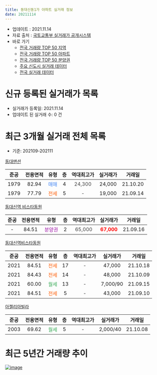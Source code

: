 ```yaml
---
title: 동대신동1가 아파트 실거래 정보
date: 20211114
---
```


* 업데이트 : 2021.11.14
* 자료 출처 : [국토교통부 실거래가 공개시스템](http://rt.molit.go.kr)
* 바로 가기
    * [전국 거래량 TOP 50 지역](https://apt-info.github.io/apt-trade-info/tr)
    * [전국 거래량 TOP 50 아파트](https://apt-info.github.io/apt-trade-info/ta)
    * [전국 거래량 TOP 50 분양권](https://apt-info.github.io/apt-trade-info/tb)
    * [주요 신도시 실거래 데이터](https://apt-info.github.io/apt-trade-info/newtown)
    * [전국 실거래 데이터](https://apt-info.github.io/apt-trade-info/all)



<script async src="https://pagead2.googlesyndication.com/pagead/js/adsbygoogle.js"></script>
<!-- 기본광고 -->
<ins class="adsbygoogle"
     style="display:block"
     data-ad-client="ca-pub-1142216861245946"
     data-ad-slot="4805727019"
     data-ad-format="auto"
     data-full-width-responsive="true"></ins>
<script>
     (adsbygoogle = window.adsbygoogle || []).push({});
</script>


# 신규 등록된 실거래가 목록

* 실거래가 등록일: 2021.11.14
* 업데이트 된 실거래 수: 0 건




<script async src="https://pagead2.googlesyndication.com/pagead/js/adsbygoogle.js"></script>
<!-- 기본광고 -->
<ins class="adsbygoogle"
     style="display:block"
     data-ad-client="ca-pub-1142216861245946"
     data-ad-slot="4805727019"
     data-ad-format="auto"
     data-full-width-responsive="true"></ins>
<script>
     (adsbygoogle = window.adsbygoogle || []).push({});
</script>


# 최근 3개월 실거래 전체 목록
* 기준: 202109-202111


[동대맨션](https://search.naver.com/search.naver?query=%EB%8F%99%EB%8C%80%EB%A7%A8%EC%85%98)

|준공|전용면적|유형|층|역대최고가|실거래가|거래일|
|:---:|:---:|:---:|:---:|:---:|:---:|:---:|
|1979|82.94|<span style="color:#4285F3">매매</span>|4|<span style="color:#444444">24,300</span>|24,000|21.10.20|
|1979|77.79|<span style="color:#FF5A00">전세</span>|5|<span style="color:#444444">-</span>|19,000|21.09.14|

[동대신역 비스타동원](https://search.naver.com/search.naver?query=%EB%8F%99%EB%8C%80%EC%8B%A0%EC%97%AD+%EB%B9%84%EC%8A%A4%ED%83%80%EB%8F%99%EC%9B%90)

|준공|전용면적|유형|층|역대최고가|실거래가|거래일|
|:---:|:---:|:---:|:---:|:---:|:---:|:---:|
|-|84.51|<span style="color:#9C11A5">분양권</span>|2|<span style="color:#444444">65,000</span>|<b><span style="color:#FF0000">67,000</span></b>|21.09.16|

[동대신역비스타동원](https://search.naver.com/search.naver?query=%EB%8F%99%EB%8C%80%EC%8B%A0%EC%97%AD%EB%B9%84%EC%8A%A4%ED%83%80%EB%8F%99%EC%9B%90)

|준공|전용면적|유형|층|역대최고가|실거래가|거래일|
|:---:|:---:|:---:|:---:|:---:|:---:|:---:|
|2021|84.51|<span style="color:#FF5A00">전세</span>|17|<span style="color:#444444">-</span>|47,000|21.10.18|
|2021|84.43|<span style="color:#FF5A00">전세</span>|14|<span style="color:#444444">-</span>|48,000|21.10.09|
|2021|60.00|<span style="color:#34A853">월세</span>|13|<span style="color:#444444">-</span>|7,000/90|21.09.15|
|2021|84.51|<span style="color:#FF5A00">전세</span>|5|<span style="color:#444444">-</span>|43,000|21.09.10|

[아젤리아빌라](https://search.naver.com/search.naver?query=%EC%95%84%EC%A0%A4%EB%A6%AC%EC%95%84%EB%B9%8C%EB%9D%BC)

|준공|전용면적|유형|층|역대최고가|실거래가|거래일|
|:---:|:---:|:---:|:---:|:---:|:---:|:---:|
|2003|69.62|<span style="color:#34A853">월세</span>|5|<span style="color:#444444">-</span>|2,000/40|21.10.08|



<script async src="https://pagead2.googlesyndication.com/pagead/js/adsbygoogle.js"></script>
<!-- 기본광고 -->
<ins class="adsbygoogle"
     style="display:block"
     data-ad-client="ca-pub-1142216861245946"
     data-ad-slot="4805727019"
     data-ad-format="auto"
     data-full-width-responsive="true"></ins>
<script>
     (adsbygoogle = window.adsbygoogle || []).push({});
</script>


# 최근 5년간 거래량 추이


<div style="width:100%;">
    <canvas id="deal_progress" height="200"></canvas>
</div>

<script>
new Chart(document.getElementById("deal_progress"), {
    type: 'line',
    data: {
        labels: ['16.02','16.03','16.04','16.05','16.10','16.11','16.12','17.03','17.04','17.05','17.06','17.07','17.08','17.11','17.12','18.04','18.05','18.06','18.07','18.08','18.09','18.10','18.11','18.12','19.01','19.02','19.03','19.04','19.05','19.06','19.07','19.08','19.09','19.10','19.11','19.12','20.01','20.02','20.03','20.04','20.05','20.06','20.07','20.08','20.09','20.10','20.11','20.12','21.01','21.02','21.03','21.04','21.05','21.06','21.07','21.08','21.09','21.10'],
        datasets: [{
            label: '매매/분양권',
            data: [2,0,1,2,1,1,1,1,6,10,2,2,1,1,0,0,1,0,0,0,0,3,5,1,22,12,1,6,5,5,1,1,2,36,25,12,11,10,12,6,14,14,6,12,10,8,7,5,4,2,6,4,5,2,2,7,1,1],
            borderColor: "rgba(66, 133, 243, 1)",
            backgroundColor: "rgba(66, 133, 243, 0.05)",
            borderWidth: 1,
            pointRadius: 0,
            fill: false,
            lineTension: 0
        },{
            label: '전/월세',
            data: [0,1,1,0,0,0,0,1,0,0,0,1,1,0,1,1,2,5,5,4,1,1,2,1,0,3,0,0,0,0,0,1,2,1,0,1,2,0,0,1,2,1,2,2,1,2,1,0,3,4,0,1,7,11,12,6,3,3],
            borderColor: "rgba(255, 90, 0, 1)",
            backgroundColor: "rgba(255, 90, 0, 0.05)",
            borderWidth: 1,
            pointRadius: 0,
            fill: false,
            lineTension: 0
        },{
            label: '합계',
            data: [2,1,2,2,1,1,1,2,6,10,2,3,2,1,1,1,3,5,5,4,1,4,7,2,22,15,1,6,5,5,1,2,4,37,25,13,13,10,12,7,16,15,8,14,11,10,8,5,7,6,6,5,12,13,14,13,4,4],
            borderColor: "rgba(0, 0, 0, 1)",
            backgroundColor: "rgba(0, 0, 0, 0.03)",
            borderWidth: 0.1,
            pointRadius: 0,
            fill: true,
            lineTension: 0
        }
        ]
    },
    options: {
        responsive: true,
        title: {
            display: false
        },
        tooltips: {
            mode: 'index',
            intersect: false
        },
        hover: {
            mode: 'nearest',
            intersect: true
        },
        scales: {
            xAxes: [{
                display: true,
                scaleLabel: {
                    display: true,
                    labelString: '년/월'
                }
            }],
            yAxes: [{
                display: true,
                ticks: {
                    suggestedMin: 0,
                },
                scaleLabel: {
                    display: true,
                    labelString: '실거래 수'
                }
            }]
        }
    }
});

</script>


[![image](https://apt-info.github.io/images/2020-01-03-apt-trade-info/1024x500.png)](https://play.google.com/store/apps/details?id=com.aptinfo.apttradeinfo)


